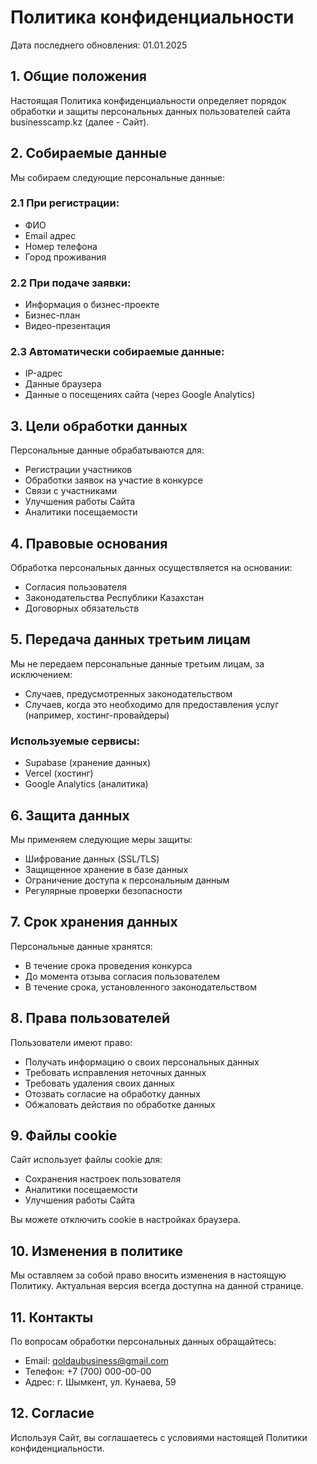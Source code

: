 # Политика конфиденциальности

Дата последнего обновления: 01.01.2025

## 1. Общие положения

Настоящая Политика конфиденциальности определяет порядок обработки и защиты персональных данных пользователей сайта businesscamp.kz (далее - Сайт).

## 2. Собираемые данные

Мы собираем следующие персональные данные:

### 2.1 При регистрации:
- ФИО
- Email адрес
- Номер телефона
- Город проживания

### 2.2 При подаче заявки:
- Информация о бизнес-проекте
- Бизнес-план
- Видео-презентация

### 2.3 Автоматически собираемые данные:
- IP-адрес
- Данные браузера
- Данные о посещениях сайта (через Google Analytics)

## 3. Цели обработки данных

Персональные данные обрабатываются для:

- Регистрации участников
- Обработки заявок на участие в конкурсе
- Связи с участниками
- Улучшения работы Сайта
- Аналитики посещаемости

## 4. Правовые основания

Обработка персональных данных осуществляется на основании:

- Согласия пользователя
- Законодательства Республики Казахстан
- Договорных обязательств

## 5. Передача данных третьим лицам

Мы не передаем персональные данные третьим лицам, за исключением:

- Случаев, предусмотренных законодательством
- Случаев, когда это необходимо для предоставления услуг (например, хостинг-провайдеры)

### Используемые сервисы:
- Supabase (хранение данных)
- Vercel (хостинг)
- Google Analytics (аналитика)

## 6. Защита данных

Мы применяем следующие меры защиты:

- Шифрование данных (SSL/TLS)
- Защищенное хранение в базе данных
- Ограничение доступа к персональным данным
- Регулярные проверки безопасности

## 7. Срок хранения данных

Персональные данные хранятся:

- В течение срока проведения конкурса
- До момента отзыва согласия пользователем
- В течение срока, установленного законодательством

## 8. Права пользователей

Пользователи имеют право:

- Получать информацию о своих персональных данных
- Требовать исправления неточных данных
- Требовать удаления своих данных
- Отозвать согласие на обработку данных
- Обжаловать действия по обработке данных

## 9. Файлы cookie

Сайт использует файлы cookie для:

- Сохранения настроек пользователя
- Аналитики посещаемости
- Улучшения работы Сайта

Вы можете отключить cookie в настройках браузера.

## 10. Изменения в политике

Мы оставляем за собой право вносить изменения в настоящую Политику. Актуальная версия всегда доступна на данной странице.

## 11. Контакты

По вопросам обработки персональных данных обращайтесь:

- Email: qoldaubusiness@gmail.com
- Телефон: +7 (700) 000-00-00
- Адрес: г. Шымкент, ул. Кунаева, 59

## 12. Согласие

Используя Сайт, вы соглашаетесь с условиями настоящей Политики конфиденциальности.